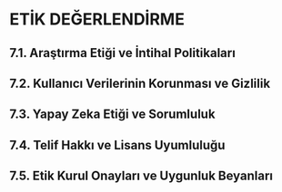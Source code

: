 # ETİK DEĞERLENDİRME

<!-- Bu bölüm etik değerlendirme için ayrılmıştır -->
<!-- Önerilen uzunluk: 2 sayfa (~5.400 karakter) -->
<!-- İntihal tablosu, veri gizliliği vb. -->

## 7.1. Araştırma Etiği ve İntihal Politikaları

## 7.2. Kullanıcı Verilerinin Korunması ve Gizlilik

## 7.3. Yapay Zeka Etiği ve Sorumluluk

## 7.4. Telif Hakkı ve Lisans Uyumluluğu

## 7.5. Etik Kurul Onayları ve Uygunluk Beyanları
